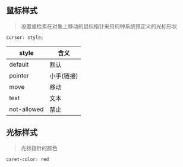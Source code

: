 ## 鼠标样式
> 设置或检素在对象上移动的鼠标指针采用何种系统预定义的光标形状
```css
cursor: style;
```
| style       | 含义       |
| ----------- | ---------- |
| default     | 默认       |
| pointer     | 小手(链接) |
| move        | 移动       |
| text        | 文本       |
| not-allowed | 禁止       |

## 光标样式
> 光标指针的颜色
```css
caret-color: red
```
